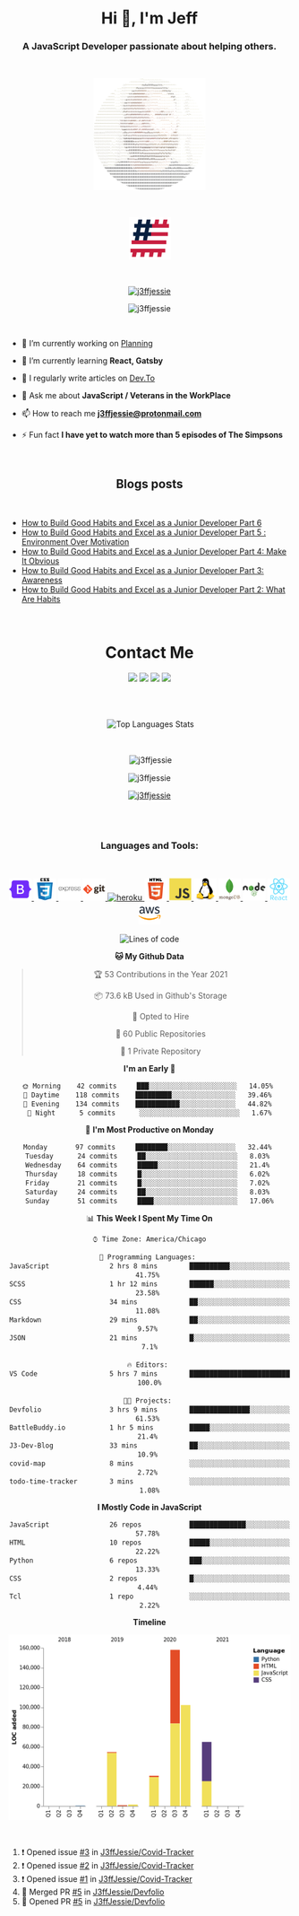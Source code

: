 <h1 align="center">Hi 👋, I'm Jeff</h1>
<h3 align="center">A JavaScript Developer passionate about helping others.</h3>
<br>
<p align="center"><img src="https://github.com/J3ffJessie/J3ffJessie/blob/master/profile.png"alt="Profile Photo" width=200px height=200px/></p>
<br>
<p align="center"><a href="https://vetswhocode.io"><img src="https://github.com/J3ffJessie/J3ffJessie/blob/master/VWC.png" alt="USA Hashflag" width= 75px height=75px/></a></p>

<br>

<p align="center"> <a href="https://twitter.com/j3ffjessie" target="blank"><img src="https://img.shields.io/twitter/follow/j3ffjessie?logo=twitter&style=for-the-badge" alt="j3ffjessie" /></a> </p>
<p align="center"> <img src="https://komarev.com/ghpvc/?username=j3ffjessie&label=Page%20views&color=1a1b27&style=flat" alt="j3ffjessie" /> </p>

<br>

- 🔭 I’m currently working on [Planning]("")

- 🌱 I’m currently learning **React, Gatsby**

- 📝 I regularly write articles on [Dev.To](https://dev.to/j3ffjessie)

- 💬 Ask me about **JavaScript / Veterans in the WorkPlace**

- 📫 How to reach me **j3ffjessie@protonmail.com**

- ⚡ Fun fact **I have yet to watch more than 5 episodes of The Simpsons**

<br>

<h2 align="center"> Blogs posts </h2>
<br>

<!-- BLOG-POST-LIST:START -->
- [How to Build Good Habits and Excel as a Junior Developer Part 6](https://dev.to/vetswhocode/how-to-build-good-habits-and-excel-as-a-junior-developer-part-6-2206)
- [How to Build Good Habits and Excel as a Junior Developer Part 5 : Environment Over Motivation](https://dev.to/vetswhocode/how-to-build-good-habits-and-excel-as-a-junior-developer-part-5-environment-over-motivation-2ojj)
- [How to Build Good Habits and Excel as a Junior Developer Part 4: Make It Obvious](https://dev.to/vetswhocode/how-to-build-good-habits-and-excel-as-a-junior-developer-part-4-make-it-obvious-3fh5)
- [How to Build Good Habits and Excel as a Junior Developer Part 3: Awareness](https://dev.to/vetswhocode/how-to-build-good-habits-and-excel-as-a-junior-developer-part-3-awareness-3hcn)
- [How to Build Good Habits and Excel as a Junior Developer Part 2: What Are Habits](https://dev.to/vetswhocode/how-to-build-good-habits-and-excel-as-a-junior-developer-part-2-k3d)
<!-- BLOG-POST-LIST:END -->

<br>
<h1 align="center">Contact Me</h1>
<p align="center">
<a href="mailto:j3ffjessie@protonmail.com"><img src="https://img.shields.io/badge/protonmail-8B89CC?&style=for-the-badge&logo=protonmail&logoColor=white" /></a>
<a href="https://www.twitter.com/j3ffjessie"><img src="https://img.shields.io/badge/twitter-%231DA1F2.svg?&style=for-the-badge&logo=twitter&logoColor=white" /></a>
<a href="http://linkedin.com/in/jeff-jessie-4b2323a9"><img src="https://img.shields.io/badge/linkedin-%230077B5.svg?&style=for-the-badge&logo=linkedin&logoColor=white" /></a>
<a href="https://github.com/J3ffJessie"><img src="https://img.shields.io/badge/github-%23100000.svg?&style=for-the-badge&logo=github&logoColor=white"/></a>
</p>
<br>

<br>

<p align="center">&nbsp;<img align="center" src="https://github-readme-stats.vercel.app/api/top-langs/?username=j3ffjessie&show_icons=false&title_color=70a5fd&bg_color=1a1b27&text_color=38bdae" alt="Top Languages Stats">
</P>
<br>

<p align="center">&nbsp;<img align="center" src="https://github-readme-stats.vercel.app/api?username=j3ffjessie&show_icons=true&locale=en&bg_color=1a1b27&title_color=70a5fd&text_color=38bdae" alt="j3ffjessie" /></p>

<p align="center"><img align="center" src="https://github-readme-streak-stats.herokuapp.com/?user=j3ffjessie&theme=tokyonight" alt="j3ffjessie" /></p>

<p align="center"> <a href="https://github.com/ryo-ma/github-profile-trophy"><img src="https://github-profile-trophy.vercel.app/?username=j3ffjessie&theme=nord&row=2&column=3" alt="j3ffjessie" /></a> </p>

<br>

<br>

<div align="center">

<h3 align="center">Languages and Tools:</h3>
<br>
<p align="center"> <a href="https://getbootstrap.com" target="_blank"> <img src="https://github.com/devicons/devicon/blob/master/icons/bootstrap/bootstrap-plain.svg" alt="bootstrap" width="40" height="40"/> </a>  <a href="https://www.w3schools.com/css/" target="_blank"> <img src="https://github.com/devicons/devicon/blob/master/icons/css3/css3-original-wordmark.svg" alt="css3" width="40" height="40"/> </a> <a href="https://expressjs.com" target="_blank"> <img src="https://github.com/devicons/devicon/blob/master/icons/express/express-original-wordmark.svg" alt="express" width="40" height="40"/> </a> <a href="https://git-scm.com/" target="_blank"> <img src="https://github.com/devicons/devicon/blob/master/icons/git/git-original-wordmark.svg" alt="git" width="40" height="40"/> </a> <a href="https://heroku.com" target="_blank"> <img src="https://www.vectorlogo.zone/logos/heroku/heroku-icon.svg" alt="heroku" width="40" height="40"/> </a> <a href="https://www.w3.org/html/" target="_blank"> <img src="https://github.com/devicons/devicon/blob/master/icons/html5/html5-original-wordmark.svg" alt="html5" width="40" height="40"/> </a> <a href="https://developer.mozilla.org/en-US/docs/Web/JavaScript" target="_blank"> <img src="https://github.com/devicons/devicon/blob/master/icons/javascript/javascript-original.svg" alt="javascript" width="40" height="40"/> </a> <a href="https://www.linux.org/" target="_blank"> <img src="https://github.com/devicons/devicon/blob/master/icons/linux/linux-original.svg" alt="linux" width="40" height="40"/> </a> <a href="https://www.mongodb.com/" target="_blank"> <img src="https://github.com/devicons/devicon/blob/master/icons/mongodb/mongodb-original-wordmark.svg" alt="mongodb" width="40" height="40"/> </a> <a href="https://nodejs.org" target="_blank"> <img src="https://github.com/devicons/devicon/blob/master/icons/nodejs/nodejs-original-wordmark.svg" alt="nodejs" width="40" height="40"/> </a> <a href="https://reactjs.org/" target="_blank"> <img src="https://github.com/devicons/devicon/blob/master/icons/react/react-original-wordmark.svg" alt="react" width="40" height="40"/> </a> <a href="https://aws.amazon.com/" target="blank" ref="no-referrer"><img src="https://github.com/devicons/devicon/blob/master/icons/amazonwebservices/amazonwebservices-original-wordmark.svg" alt="Amazon Web Services" width="40" height="40"/></a> </p>

<!--START_SECTION:waka-->
![Lines of code](https://img.shields.io/badge/From%20Hello%20World%20I%27ve%20Written-413034%20lines%20of%20code-blue)

**🐱 My Github Data** 

> 🏆 53 Contributions in the Year 2021
 > 
> 📦 73.6 kB Used in Github's Storage 
 > 
> 💼 Opted to Hire
 > 
> 📜 60 Public Repositories 
 > 
> 🔑 1 Private Repository 
 > 
**I'm an Early 🐤** 

```text
🌞 Morning    42 commits     ███░░░░░░░░░░░░░░░░░░░░░░   14.05% 
🌆 Daytime    118 commits    █████████░░░░░░░░░░░░░░░░   39.46% 
🌃 Evening    134 commits    ███████████░░░░░░░░░░░░░░   44.82% 
🌙 Night      5 commits      ░░░░░░░░░░░░░░░░░░░░░░░░░   1.67%

```
📅 **I'm Most Productive on Monday** 

```text
Monday       97 commits     ████████░░░░░░░░░░░░░░░░░   32.44% 
Tuesday      24 commits     ██░░░░░░░░░░░░░░░░░░░░░░░   8.03% 
Wednesday    64 commits     █████░░░░░░░░░░░░░░░░░░░░   21.4% 
Thursday     18 commits     █░░░░░░░░░░░░░░░░░░░░░░░░   6.02% 
Friday       21 commits     █░░░░░░░░░░░░░░░░░░░░░░░░   7.02% 
Saturday     24 commits     ██░░░░░░░░░░░░░░░░░░░░░░░   8.03% 
Sunday       51 commits     ████░░░░░░░░░░░░░░░░░░░░░   17.06%

```


📊 **This Week I Spent My Time On** 

```text
⌚︎ Time Zone: America/Chicago

💬 Programming Languages: 
JavaScript               2 hrs 8 mins        ██████████░░░░░░░░░░░░░░░   41.75% 
SCSS                     1 hr 12 mins        ██████░░░░░░░░░░░░░░░░░░░   23.58% 
CSS                      34 mins             ██░░░░░░░░░░░░░░░░░░░░░░░   11.08% 
Markdown                 29 mins             ██░░░░░░░░░░░░░░░░░░░░░░░   9.57% 
JSON                     21 mins             █░░░░░░░░░░░░░░░░░░░░░░░░   7.1%

🔥 Editors: 
VS Code                  5 hrs 7 mins        █████████████████████████   100.0%

🐱‍💻 Projects: 
Devfolio                 3 hrs 9 mins        ███████████████░░░░░░░░░░   61.53% 
BattleBuddy.io           1 hr 5 mins         █████░░░░░░░░░░░░░░░░░░░░   21.4% 
J3-Dev-Blog              33 mins             ██░░░░░░░░░░░░░░░░░░░░░░░   10.9% 
covid-map                8 mins              ░░░░░░░░░░░░░░░░░░░░░░░░░   2.72% 
todo-time-tracker        3 mins              ░░░░░░░░░░░░░░░░░░░░░░░░░   1.08%

```

**I Mostly Code in JavaScript** 

```text
JavaScript               26 repos            ██████████████░░░░░░░░░░░   57.78% 
HTML                     10 repos            █████░░░░░░░░░░░░░░░░░░░░   22.22% 
Python                   6 repos             ███░░░░░░░░░░░░░░░░░░░░░░   13.33% 
CSS                      2 repos             █░░░░░░░░░░░░░░░░░░░░░░░░   4.44% 
Tcl                      1 repo              ░░░░░░░░░░░░░░░░░░░░░░░░░   2.22%

```


**Timeline**

![Chart not found](https://raw.githubusercontent.com/J3ffJessie/J3ffJessie/master/charts/bar_graph.png) 


<!--END_SECTION:waka-->

</div>

<br>

<!--START_SECTION:activity-->

1. ❗️ Opened issue [#3](https://github.com/J3ffJessie/Covid-Tracker/issues/3) in [J3ffJessie/Covid-Tracker](https://github.com/J3ffJessie/Covid-Tracker)
2. ❗️ Opened issue [#2](https://github.com/J3ffJessie/Covid-Tracker/issues/2) in [J3ffJessie/Covid-Tracker](https://github.com/J3ffJessie/Covid-Tracker)
3. ❗️ Opened issue [#1](https://github.com/J3ffJessie/Covid-Tracker/issues/1) in [J3ffJessie/Covid-Tracker](https://github.com/J3ffJessie/Covid-Tracker)
4. 🎉 Merged PR [#5](https://github.com/J3ffJessie/Devfolio/pull/5) in [J3ffJessie/Devfolio](https://github.com/J3ffJessie/Devfolio)
5. 💪 Opened PR [#5](https://github.com/J3ffJessie/Devfolio/pull/5) in [J3ffJessie/Devfolio](https://github.com/J3ffJessie/Devfolio)
<!--END_SECTION:activity-->
